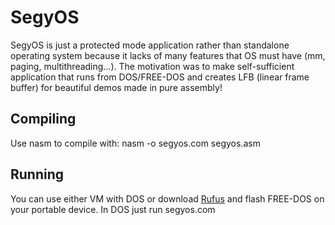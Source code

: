 # SegyOS

SegyOS is just a protected mode application rather than standalone operating system because it lacks of many features that OS must have (mm, paging, multithreading...).
The motivation was to make self-sufficient application that runs from DOS/FREE-DOS and creates LFB (linear frame buffer) for beautiful demos made in pure assembly!

## Compiling
Use nasm to compile with:
    nasm -o segyos.com segyos.asm

## Running
You can use either VM with DOS or download [Rufus](https://rufus.ie/) and flash FREE-DOS on your portable device. In DOS just run segyos.com
